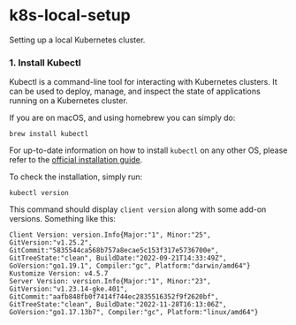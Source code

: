 # k8s-local-setup
Setting up a local Kubernetes cluster.

### 1. Install Kubectl

Kubectl is a command-line tool for interacting with Kubernetes clusters. 
It can be used to deploy, manage, and inspect the state of applications running on a Kubernetes cluster.

If you are on macOS, and using homebrew you can simply do:
```shell
brew install kubectl
```

For up-to-date information on how to install `kubectl` on any other OS, please refer to the [official installation guide](https://kubernetes.io/docs/tasks/tools/#kubectl).

To check the installation, simply run:
```shell
kubectl version
```

This command should display `client version` along with some add-on versions. Something like this:
```shell
Client Version: version.Info{Major:"1", Minor:"25", GitVersion:"v1.25.2", GitCommit:"5835544ca568b757a8ecae5c153f317e5736700e", GitTreeState:"clean", BuildDate:"2022-09-21T14:33:49Z", GoVersion:"go1.19.1", Compiler:"gc", Platform:"darwin/amd64"}
Kustomize Version: v4.5.7
Server Version: version.Info{Major:"1", Minor:"23", GitVersion:"v1.23.14-gke.401", GitCommit:"aafb848fb0f7414f744ec2835516352f9f2620bf", GitTreeState:"clean", BuildDate:"2022-11-28T16:13:06Z", GoVersion:"go1.17.13b7", Compiler:"gc", Platform:"linux/amd64"}
```

